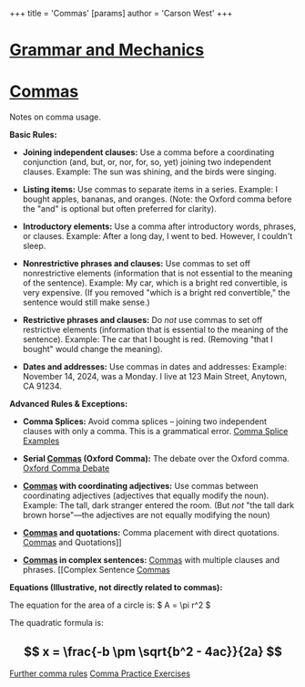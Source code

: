 +++
 title = 'Commas'
[params]
	author = 'Carson West'
+++
# [Grammar and Mechanics](./../grammar-and-mechanics/)
# [Commas](./../commas/)

Notes on comma usage.

**Basic Rules:**

* **Joining independent clauses:** Use a comma before a coordinating conjunction (and, but, or, nor, for, so, yet) joining two independent clauses.  Example:  The sun was shining, and the birds were singing.

* **Listing items:** Use commas to separate items in a series.  Example: I bought apples, bananas, and oranges.  (Note: the Oxford comma before the "and" is optional but often preferred for clarity).

* **Introductory elements:** Use a comma after introductory words, phrases, or clauses.  Example:  After a long day, I went to bed.  However, I couldn't sleep.

* **Nonrestrictive phrases and clauses:** Use commas to set off nonrestrictive elements (information that is not essential to the meaning of the sentence). Example: My car, which is a bright red convertible, is very expensive.  (If you removed "which is a bright red convertible," the sentence would still make sense.)

* **Restrictive phrases and clauses:** Do *not* use commas to set off restrictive elements (information that is essential to the meaning of the sentence). Example:  The car that I bought is red. (Removing "that I bought" would change the meaning).

* **Dates and addresses:**  Use commas in dates and addresses:  Example:  November 14, 2024, was a Monday. I live at 123 Main Street, Anytown, CA 91234.


**Advanced Rules & Exceptions:**

* **Comma Splices:**  Avoid comma splices – joining two independent clauses with only a comma.  This is a grammatical error. [Comma Splice Examples](./../comma-splice-examples/)

* **Serial [Commas](./../commas/) (Oxford Comma):**  The debate over the Oxford comma. [Oxford Comma Debate](./../oxford-comma-debate/)

* **[Commas](./../commas/) with coordinating adjectives:** Use commas between coordinating adjectives (adjectives that equally modify the noun). Example:  The tall, dark stranger entered the room.  (But *not* "the tall dark brown horse"—the adjectives are not equally modifying the noun)

* **[Commas](./../commas/) and quotations:** Comma placement with direct quotations. [Commas](./../commas/) and Quotations]]

* **[Commas](./../commas/) in complex sentences:**  [Commas](./../commas/) with multiple clauses and phrases. [[Complex Sentence [Commas](./../commas/)


**Equations (Illustrative, not directly related to commas):**

The equation for the area of a circle is:   $ A = \pi r^2 $ 

The quadratic formula is:
##  $$ x = \frac{-b \pm \sqrt{b^2 - 4ac}}{2a} $$  

[Further comma rules](./../further-comma-rules/)
[Comma Practice Exercises](./../comma-practice-exercises/)

